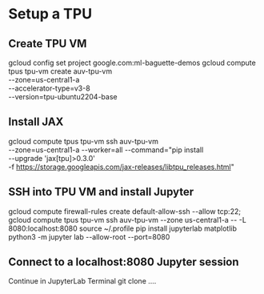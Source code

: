 # Setup a TPU
## Create TPU VM
gcloud config set project google.com:ml-baguette-demos
gcloud compute tpus tpu-vm create auv-tpu-vm  \
  --zone=us-central1-a \
  --accelerator-type=v3-8  \
  --version=tpu-ubuntu2204-base 

## Install JAX
gcloud compute tpus tpu-vm ssh auv-tpu-vm \
  --zone=us-central1-a --worker=all --command="pip install \
  --upgrade 'jax[tpu]>0.3.0' \
  -f https://storage.googleapis.com/jax-releases/libtpu_releases.html"

## SSH into TPU VM and install Jupyter
gcloud compute firewall-rules create default-allow-ssh --allow tcp:22; \
gcloud compute tpus tpu-vm ssh auv-tpu-vm --zone us-central1-a -- -L 8080:localhost:8080
source ~/.profile
pip install jupyterlab matplotlib
python3 -m jupyter lab --allow-root --port=8080

## Connect to a localhost:8080 Jupyter session
Continue in JupyterLab Terminal
git clone ....